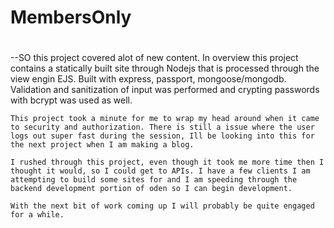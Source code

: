 # MembersOnly
#
--SO this project covered alot of new content. 
    In overview this project contains a statically built site through Nodejs that is processed through the view engin EJS. Built with express, passport, mongoose/mongodb.
    Validation and sanitization of input was performed and crypting passwords with bcrypt was used as well. 

    This project took a minute for me to wrap my head around when it came to security and authorization. There is still a issue where the user logs out super fast during the session, Ill be looking into this for the next project when I am making a blog. 

    I rushed through this project, even though it took me more time then I thought it would, so I could get to APIs. I have a few clients I am attempting to build some sites for and I am speeding through the backend development portion of oden so I can begin development.

    With the next bit of work coming up I will probably be quite engaged for a while.
